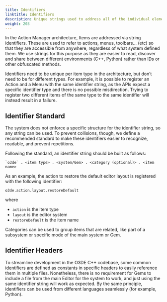 ```yaml
---
title: Identifiers
linktitle: Identifiers
description: Unique strings used to address all of the individual elements of the system.
weight: 203
---
```


In the Action Manager architecture, Items are addressed via string identifiers.
These are used to refer to actions, menus, toolbars... (etc) so that they are accessible from anywhere, regardless of what system defined them. We use strings for this purpose as they are easier to read, discover and share between different environments (C++, Python) rather than IDs or other obfuscated methods.

Identifiers need to be unique per item type in the architecture, but don’t need to be for different types.
For example, it is possible to register an Action and a Menu with the same identifier string, as the APIs expect a specific identifier type and there is no possible misdirection.
Trying to register two different items of the same type to the same identifier will instead result in a failure.

## Identifier Standard

The system does not enforce a specific structure for the identifier string, so any string can be used. To prevent collisions, though, we define a recommended standard to make these identifiers easier to recognize, readable, and prevent repetitions.

Following the standard, an identifier string should be built as follows:

```
`o3de` . <item type> . <system/Gem> . <category (optional)> . <item name>
```

As an example, the action to restore the default editor layout is registered with the following identifier:

```
o3de.action.layout.restoreDefault
```

where

* `action` is the item type
* `layout` is the editor system
* `restoreDefault` is the item name


Categories can be used to group items that are related, like part of a subsystem or specific mode of the main system or Gem.


## Identifier Headers

To streamline development in the O3DE C++ codebase, some common identifiers are defined as constants in specific headers to easily reference them in multiple files. Nonetheless, there is no requirement for Gems to include a file from the main Editor for the system to work, and just using the same identifier string will work as expected. By the same principle, identifiers can be used from different languages seamlessly (for example, Python).